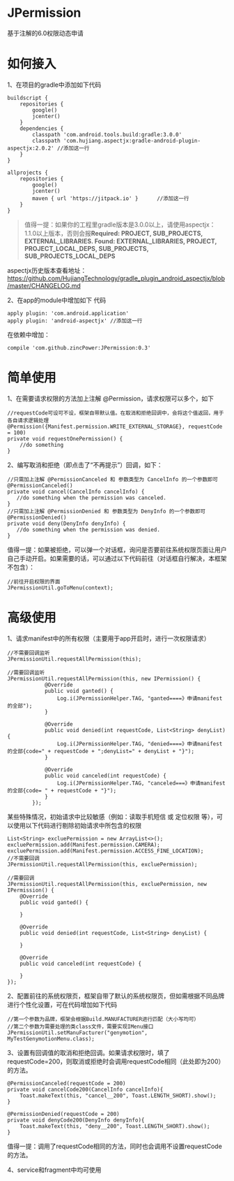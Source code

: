 # JPermission
基于注解的6.0权限动态申请

# 如何接入
1、在项目的gradle中添加如下代码
```
buildscript {
    repositories {
        google()
        jcenter()
    }
    dependencies {
        classpath 'com.android.tools.build:gradle:3.0.0'
        classpath 'com.hujiang.aspectjx:gradle-android-plugin-aspectjx:2.0.2' //添加这一行
    }
}

allprojects {
    repositories {
        google()
        jcenter()
        maven { url 'https://jitpack.io' }		//添加这一行
    }
}
```
>值得一提：如果你的工程里gradle版本是3.0.0以上，请使用aspectjx：1.1.0以上版本，否则会报**Required: PROJECT, SUB_PROJECTS, EXTERNAL_LIBRARIES. Found: EXTERNAL_LIBRARIES, PROJECT, PROJECT_LOCAL_DEPS, SUB_PROJECTS, SUB_PROJECTS_LOCAL_DEPS**

aspectjx历史版本查看地址：https://github.com/HujiangTechnology/gradle_plugin_android_aspectjx/blob/master/CHANGELOG.md

2、在app的module中增加如下
代码
```
apply plugin: 'com.android.application'
apply plugin: 'android-aspectjx' //添加这一行
```
在依赖中增加：
```
compile 'com.github.zincPower:JPermission:0.3'
```

# 简单使用
1、在需要请求权限的方法加上注解 @Permission，请求权限可以多个，如下
```
//requestCode可设可不设，框架自带默认值。在取消和拒绝回调中，会将这个值返回，用于各自请求逻辑处理
@Permission({Manifest.permission.WRITE_EXTERNAL_STORAGE}, requestCode = 100)
private void requestOnePermission() {
    //do something
}
```
2、编写取消和拒绝（即点击了“不再提示”）回调，如下：
```
//只需加上注解 @PermissionCanceled 和 参数类型为 CancelInfo 的一个参数即可
@PermissionCanceled()
private void cancel(CancelInfo cancelInfo) {
   //do something when the permission was canceled.
}
//只需加上注解 @PermissionDenied 和 参数类型为 DenyInfo 的一个参数即可
@PermissionDenied()
private void deny(DenyInfo denyInfo) {
   //do something when the permission was denied.
}
```
值得一提：如果被拒绝，可以弹一个对话框，询问是否要前往系统权限页面让用户自己手动开启。如果需要的话，可以通过以下代码前往（对话框自行解决，本框架不包含）：
```
//前往开启权限的界面
JPermissionUtil.goToMenu(context);
```

# 高级使用
1、请求manifest中的所有权限（主要用于app开启时，进行一次权限请求）
```
//不需要回调监听
JPermissionUtil.requestAllPermission(this);

//需要回调监听
JPermissionUtil.requestAllPermission(this, new IPermission() {
            @Override
            public void ganted() {
                Log.i(JPermissionHelper.TAG, "ganted====》申请manifest的全部");
            }

            @Override
            public void denied(int requestCode, List<String> denyList) {
                Log.i(JPermissionHelper.TAG, "denied====》申请manifest的全部{code=" + requestCode + ";denyList=" + denyList + "}");
            }

            @Override
            public void canceled(int requestCode) {
                Log.i(JPermissionHelper.TAG, "canceled===》申请manifest的全部{code= " + requestCode + "}");
            }
        });
```
某些特殊情况，初始请求中比较敏感（例如：读取手机短信 或 定位权限 等），可以使用以下代码进行剔除初始请求中所包含的权限
```
List<String> excluePermission = new ArrayList<>();
excluePermission.add(Manifest.permission.CAMERA);
excluePermission.add(Manifest.permission.ACCESS_FINE_LOCATION);
//不需要回调
JPermissionUtil.requestAllPermission(this, excluePermission);

//需要回调
JPermissionUtil.requestAllPermission(this, excluePermission, new IPermission() {
    @Override
    public void ganted() {
        
    }

    @Override
    public void denied(int requestCode, List<String> denyList) {

    }

    @Override
    public void canceled(int requestCode) {

    }
});

```

2、配置前往的系统权限页，框架自带了默认的系统权限页，但如需根据不同品牌进行个性化设置，可在代码增加如下代码
```
//第一个参数为品牌，框架会根据Build.MANUFACTURER进行匹配（大小写均可）
//第二个参数为需要处理的类class文件，需要实现IMenu接口
JPermissionUtil.setManuFacturer("genymotion", MyTestGenymotionMenu.class);
```

3、设置有回调值的取消和拒绝回调。如果请求权限时，填了requestCode=200，则取消或拒绝时会调用requestCode相同（此处即为200）的方法。
```
@PermissionCanceled(requestCode = 200)
private void cancelCode200(CancelInfo cancelInfo){
    Toast.makeText(this, "cancel__200", Toast.LENGTH_SHORT).show();
}

@PermissionDenied(requestCode = 200)
private void denyCode200(DenyInfo denyInfo){
    Toast.makeText(this, "deny__200", Toast.LENGTH_SHORT).show();
}
```
值得一提：调用了requestCode相同的方法，同时也会调用不设置requestCode的方法。

4、service和fragment中均可使用
